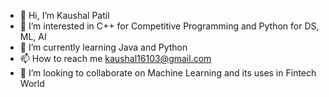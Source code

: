 - 👋 Hi, I’m Kaushal Patil
- 👀 I’m interested in C++ for Competitive Programming and Python for DS, ML, AI
- 🌱 I’m currently learning Java and Python
- 📫 How to reach me kaushal16103@gmail.com
- 💞️ I’m looking to collaborate on Machine Learning and its uses in Fintech World

<!---
LordZerror/LordZerror is a ✨ special ✨ repository because its `README.md` (this file) appears on your GitHub profile.
You can click the Preview link to take a look at your changes.
--->
